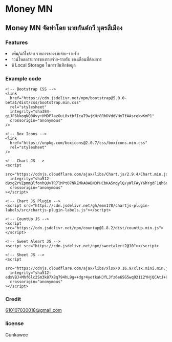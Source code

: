 # Money MN
## Money MN จัดทำโดย นายกันต์กวี บุตรสีเมือง 
### Features

<ui stytle="list-style-type:disc;">
  <li>เพิ่ม/แก้ไข/ลบ รายการของรายจ่าย-รายรับ</li>
  <li>าวน์โหลดรายการของรายจ่าย-รายรับ ของเดือนที่ต้องการ </li>
  <li>ช้ Local Storage ในการบันทึกข้อมูล</li>

  ### Example code
 <!DOCTYPE html>
<html lang="en">
  <head>
    <meta charset="UTF-8" />
    <meta name="viewport" content="width=device-width, initial-scale=1.0" />

    <!-- Bootstrap CSS -->
    <link
      href="https://cdn.jsdelivr.net/npm/bootstrap@5.0.0-beta1/dist/css/bootstrap.min.css"
      rel="stylesheet"
      integrity="sha384-giJF6kkoqNQ00vy+HMDP7azOuL0xtbfIcaT9wjKHr8RbDVddVHyTfAAsrekwKmP1"
      crossorigin="anonymous"
    />

    <!-- Box Icons -->
    <link
      href="https://unpkg.com/boxicons@2.0.7/css/boxicons.min.css"
      rel="stylesheet"
    />

    <!-- Chart JS -->
    <script
      src="https://cdnjs.cloudflare.com/ajax/libs/Chart.js/2.9.4/Chart.min.js"
      integrity="sha512-d9xgZrVZpmmQlfonhQUvTR7lMPtO7NkZMkA0ABN3PHCbKA5nqylQ/yWlFAyY6hYgdF1Qh6nYiuADWwKB4C2WSw=="
      crossorigin="anonymous"
    ></script>

    <!-- Chart JS Plugin -->
    <script src="https://cdn.jsdelivr.net/gh/emn178/chartjs-plugin-labels/src/chartjs-plugin-labels.js"></script>

    <!-- CountUp JS -->
    <script src="https://cdn.jsdelivr.net/npm/countup@1.8.2/dist/countUp.min.js"></script>

    <!-- Sweet Aleart JS -->
    <script src="https://cdn.jsdelivr.net/npm/sweetalert2@10"></script>

    <!-- Sheet JS -->
    <script
      src="https://cdnjs.cloudflare.com/ajax/libs/xlsx/0.16.9/xlsx.mini.min.js"
      integrity="sha512-edsVBJ+Mhf6lc2Sm3k87X8q794hL9g++dgr4yetkaHJfLJfz6e6SG5wq921i2YHjQCAtJ+91ZzbhxP+L9WVwOA=="
      crossorigin="anonymous"
    ></script>
  </head>
  
  ### Credit
  610107030018@gmail.com
  
  ### license
  Gunkawee
   
    
              
               
